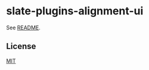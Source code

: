 # slate-plugins-alignment-ui

See [README](https://github.com/udecode/slate-plugins).

## License

[MIT](../../../LICENSE)
